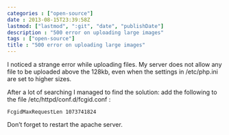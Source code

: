 ```yaml
---
categories : ["open-source"]
date : 2013-08-15T23:39:58Z
lastmod: ["lastmod", ":git", "date", "publishDate"]
description : "500 error on uploading large images"
tags : ["open-source"]
title : "500 error on uploading large images"
---
```


I noticed a strange error while uploading files. My server does not allow any file to be uploaded above the 128kb, even when the settings in /etc/php.ini are set to higher sizes.

After a lot of searching I managed to find the solution: add the following to the file /etc/httpd/conf.d/fcgid.conf :

    FcgidMaxRequestLen 1073741824

Don’t forget to restart the apache server.